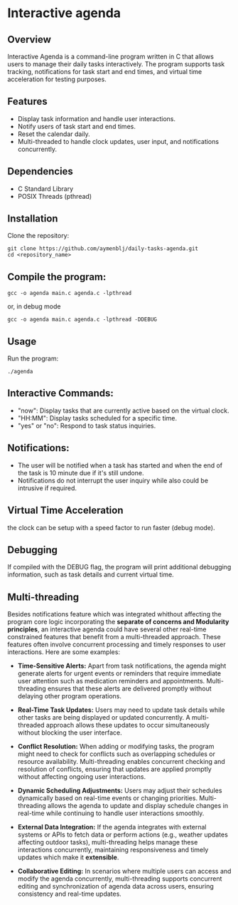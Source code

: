 # Interactive agenda
## Overview
Interactive Agenda is a command-line program written in C that allows users to manage their daily tasks interactively. The program supports task tracking, notifications for task start and end times, and virtual time acceleration for testing purposes.

## Features
* Display task information and handle user interactions.
* Notify users of task start and end times.
* Reset the calendar daily.
* Multi-threaded to handle clock updates, user input, and notifications concurrently.

## Dependencies
* C Standard Library
* POSIX Threads (pthread)

## Installation
Clone the repository:

```
git clone https://github.com/aymenblj/daily-tasks-agenda.git
cd <repository_name>
```

## Compile the program:

```
gcc -o agenda main.c agenda.c -lpthread
```
or, in debug mode
```
gcc -o agenda main.c agenda.c -lpthread -DDEBUG
```

## Usage
Run the program:

```
./agenda
```

## Interactive Commands:
* "now": Display tasks that are currently active based on the virtual clock.
* "HH:MM": Display tasks scheduled for a specific time.
* "yes" or "no": Respond to task status inquiries.

## Notifications:
* The user will be notified when a task has started and when the end of the task is 10 minute due if it's still undone.
* Notifications do not interrupt the user inquiry while also could be intrusive if required.

## Virtual Time Acceleration
the clock can be setup with a speed factor to run faster (debug mode).

## Debugging
If compiled with the DEBUG flag, the program will print additional debugging information, such as task details and current virtual time.

## Multi-threading
Besides notifications feature which was integrated whithout affecting the program core logic incorporating the **separate of concerns and Modularity principles**, an interactive agenda could have several other real-time constrained features that benefit from a multi-threaded approach. These features often involve concurrent processing and timely responses to user interactions. Here are some examples:

* **Time-Sensitive Alerts:** Apart from task notifications, the agenda might generate alerts for urgent events or reminders that require immediate user attention such as medication reminders and appointments. Multi-threading ensures that these alerts are delivered promptly without delaying other program operations.

* **Real-Time Task Updates:** Users may need to update task details while other tasks are being displayed or updated concurrently. A multi-threaded approach allows these updates to occur simultaneously without blocking the user interface.

* **Conflict Resolution:** When adding or modifying tasks, the program might need to check for conflicts such as overlapping schedules or resource availability. Multi-threading enables concurrent checking and resolution of conflicts, ensuring that updates are applied promptly without affecting ongoing user interactions.

* **Dynamic Scheduling Adjustments:** Users may adjust their schedules dynamically based on real-time events or changing priorities. Multi-threading allows the agenda to update and display schedule changes in real-time while continuing to handle user interactions smoothly.

* **External Data Integration:** If the agenda integrates with external systems or APIs to fetch data or perform actions (e.g., weather updates affecting outdoor tasks), multi-threading helps manage these interactions concurrently, maintaining responsiveness and timely updates which make it **extensible**.

* **Collaborative Editing:** In scenarios where multiple users can access and modify the agenda concurrently, multi-threading supports concurrent editing and synchronization of agenda data across users, ensuring consistency and real-time updates.
